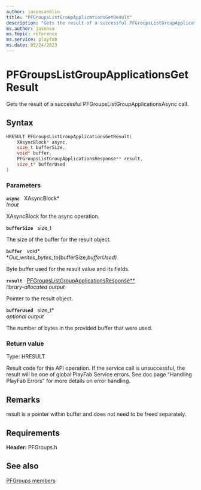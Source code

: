 ```yaml
---
author: jasonsandlin
title: "PFGroupsListGroupApplicationsGetResult"
description: "Gets the result of a successful PFGroupsListGroupApplicationsAsync call."
ms.author: jasonsa
ms.topic: reference
ms.service: playfab
ms.date: 05/24/2023
---
```


# PFGroupsListGroupApplicationsGetResult  

Gets the result of a successful PFGroupsListGroupApplicationsAsync call.  

## Syntax  
  
```cpp
HRESULT PFGroupsListGroupApplicationsGetResult(  
    XAsyncBlock* async,  
    size_t bufferSize,  
    void* buffer,  
    PFGroupsListGroupApplicationsResponse** result,  
    size_t* bufferUsed  
)  
```  
  
### Parameters  
  
**`async`** &nbsp; XAsyncBlock*  
*_Inout_*  
  
XAsyncBlock for the async operation.  
  
**`bufferSize`** &nbsp; size_t  
  
The size of the buffer for the result object.  
  
**`buffer`** &nbsp; void*  
*_Out_writes_bytes_to_(bufferSize,*bufferUsed)*  
  
Byte buffer used for the result value and its fields.  
  
**`result`** &nbsp; [PFGroupsListGroupApplicationsResponse**](../../pfgroupstypes/structs/pfgroupslistgroupapplicationsresponse.md)  
*library-allocated output*  
  
Pointer to the result object.  
  
**`bufferUsed`** &nbsp; size_t*  
*optional output*  
  
The number of bytes in the provided buffer that were used.  
  
  
### Return value
Type: HRESULT
  
Result code for this API operation. If the service call is unsuccessful, the result will be one of global PlayFab Service errors. See doc page "Handling PlayFab Errors" for more details on error handling.
  
## Remarks  
  
result is a pointer within buffer and does not need to be freed separately.
  
## Requirements  
  
**Header:** PFGroups.h
  
## See also  
[PFGroups members](../pfgroups_members.md)  

  
  
